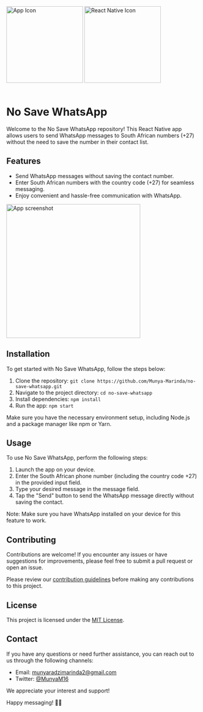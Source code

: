 <img src="https://github.com/Munya-Marinda/no-save-whatsapp/assets/84540577/eec21fb1-145a-4721-9b11-509ba6b85944" alt="App Icon" width="200" height="200">
<img src="https://github.com/Munya-Marinda/no-save-whatsapp/assets/84540577/b9161a02-dd1c-4aca-a8fd-e602a5784eb8" alt="React Native Icon" width="200"> 
<br/>
<br/>

# No Save WhatsApp
 
Welcome to the No Save WhatsApp repository! This React Native app allows users to send WhatsApp messages to South African numbers (+27) without the need to save the number in their contact list.

## Features

- Send WhatsApp messages without saving the contact number.
- Enter South African numbers with the country code (+27) for seamless messaging.
- Enjoy convenient and hassle-free communication with WhatsApp.

<img src="https://github.com/Munya-Marinda/no-save-whatsapp/assets/84540577/9fcadc19-cac8-4ad0-9241-030d1c769bc3" alt="App screenshot" width="350px">

## Installation

To get started with No Save WhatsApp, follow the steps below:

1. Clone the repository: `git clone https://github.com/Munya-Marinda/no-save-whatsapp.git`
2. Navigate to the project directory: `cd no-save-whatsapp`
3. Install dependencies: `npm install`
4. Run the app: `npm start`

Make sure you have the necessary environment setup, including Node.js and a package manager like npm or Yarn.

## Usage

To use No Save WhatsApp, perform the following steps:

1. Launch the app on your device.
2. Enter the South African phone number (including the country code +27) in the provided input field.
3. Type your desired message in the message field.
4. Tap the "Send" button to send the WhatsApp message directly without saving the contact.

Note: Make sure you have WhatsApp installed on your device for this feature to work.

## Contributing

Contributions are welcome! If you encounter any issues or have suggestions for improvements, please feel free to submit a pull request or open an issue.

Please review our [contribution guidelines](CONTRIBUTING.md) before making any contributions to this project.

## License

This project is licensed under the [MIT License](LICENSE).

## Contact

If you have any questions or need further assistance, you can reach out to us through the following channels:

- Email: [munyaradzimarinda2@gmail.com](mailto:munyaradzimarinda2@gmail.com)
- Twitter: [@MunyaM16](https://twitter.com/MunyaM16)

We appreciate your interest and support!

Happy messaging! 📱💬
